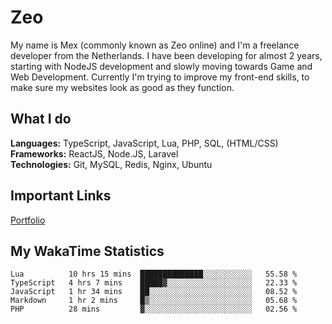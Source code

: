 # Zeo
My name is Mex (commonly known as Zeo online) and I'm a freelance developer from the Netherlands. I have been developing for almost 2 years, starting with NodeJS development and slowly moving towards Game and Web Development. Currently I'm trying to improve my front-end skills, to make sure my websites look as good as they function.

## What I do
**Languages:** TypeScript, JavaScript, Lua, PHP, SQL, (HTML/CSS)<br/>
**Frameworks:** ReactJS, Node.JS, Laravel<br/>
**Technologies:** Git, MySQL, Redis, Nginx, Ubuntu<br/>

## Important Links
[Portfolio](https://zeodev.cc)

## My WakaTime Statistics
<!--START_SECTION:waka-->
```text
Lua          10 hrs 15 mins  ██████████████░░░░░░░░░░░   55.58 % 
TypeScript   4 hrs 7 mins    █████▓░░░░░░░░░░░░░░░░░░░   22.33 % 
JavaScript   1 hr 34 mins    ██░░░░░░░░░░░░░░░░░░░░░░░   08.52 % 
Markdown     1 hr 2 mins     █▒░░░░░░░░░░░░░░░░░░░░░░░   05.68 % 
PHP          28 mins         ▓░░░░░░░░░░░░░░░░░░░░░░░░   02.56 % 
```
<!--END_SECTION:waka-->
